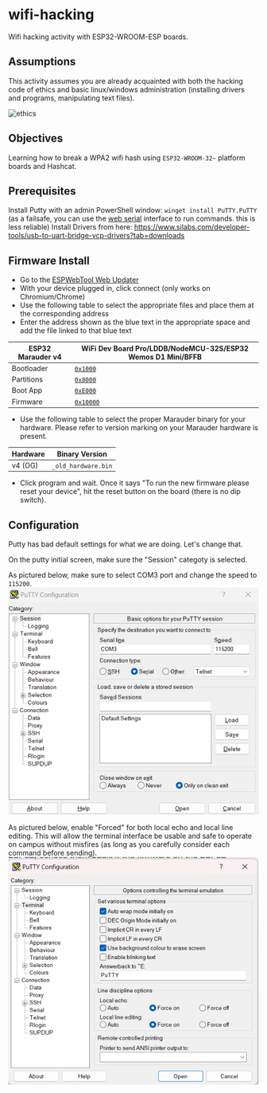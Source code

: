 # wifi-hacking
Wifi hacking activity with ESP32-WROOM-ESP boards.

## Assumptions
This activity assumes you are already acquainted with both the hacking code of ethics and basic linux/windows administration (installing drivers and programs, manipulating text files).

![ethics](https://www.hackthebox.com/storage/blog/NtpLUlwRjbuvPc5vzMR3UQ9bFHp2GKBz.jpg)

## Objectives
Learning how to break a WPA2 wifi hash using `ESP32-WROOM-32~` platform boards and Hashcat.

## Prerequisites
Install Putty with an admin PowerShell window:
`winget install PuTTY.PuTTY`
(as a failsafe, you can use the [web serial](https://serial.huhn.me/) interface to run commands. this is less reliable)
Install Drivers from here:
https://www.silabs.com/developer-tools/usb-to-uart-bridge-vcp-drivers?tab=downloads

## Firmware Install
- Go to the [ESPWebTool Web Updater]([https://spacehuhn.github.io/esp8266_flasher/](https://esp.huhn.me/))
- With your device plugged in, click connect (only works on Chromium/Chrome)
- Use the following table to select the appropriate files and place them at the corresponding address
- Enter the address shown as the blue text in the appropriate space and add the file linked to that blue text

|ESP32 Marauder v4|WiFi Dev Board Pro/LDDB/NodeMCU-32S/ESP32 Wemos D1 Mini/BFFB|
|--|--|
|Bootloader|[`0x1000`](https://github.com/justcallmekoko/ESP32Marauder/raw/master/FlashFiles/MarauderV4/esp32_marauder.ino.bootloader.bin)|
|Partitions|[`0x8000`](https://github.com/justcallmekoko/ESP32Marauder/raw/master/FlashFiles/MarauderV4/esp32_marauder.ino.partitions.bin)|
|Boot App|[`0xE000`](https://github.com/justcallmekoko/ESP32Marauder/raw/master/FlashFiles/FlipperZeroMultiBoardS3/boot_app0.bin)|
|Firmware|[`0x10000`](https://github.com/justcallmekoko/ESP32Marauder/releases/latest)|

- Use the following table to select the proper Marauder binary for your hardware. Please refer to version marking on your Marauder hardware is present.

|Hardware|Binary Version|
|--|--|
|v4 (OG)|`_old_hardware.bin`|

- Click program and wait. Once it says "To run the new firmware please reset your device", hit the reset button on the board (there is no dip switch).

## Configuration
Putty has bad default settings for what we are doing. Let's change that.

On the putty initial screen, make sure the "Session" categoty is selected. 

As pictured below, make sure to select COM3 port and change the speed to `115200`.  
![Alt Text](https://github.com/bsucyber/wifi-hacking/blob/main/putty-settings-2.png)

As pictured below, enable "Forced" for both local echo and local line editing. This will allow the terminal interface be usable and safe to operate on campus without misfires (as long as you carefully consider each command before sending).
![Alt Text](https://github.com/bsucyber/wifi-hacking/blob/main/putty-settings.png)

